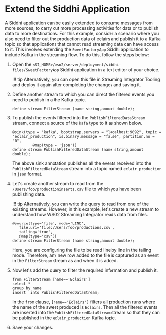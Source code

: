 # Extend the Siddhi Application

A Siddhi application can be easily extended to consume messages from more sources, to carry out more processing activities for data or to publish data to more destinations. For this example, consider a scenario where you also need to filter out the production data of eclairs and publish it to a Kafka topic so that applications that cannot read streaming data can have access to it. This involves extending the `SweetFactoryApp` Siddhi application to include Kafka in the streaming flow. To do this, follow the steps below:

1. Open the `<SI_HOME>/wso2/server/deployment/siddhi-files/SweetFactoryApp` Siddhi application in a text editor of your choice.

    !!! tip
        Alternatively, you can open this file in Streaming Integrator Tooling and deploy it again after completing the changes and saving it.

2. Define another stream to which you can direct the filtered events you need to publish in a the Kafka topic.

    `define stream FilterStream (name string,amount double);`
    
3. To publish the events filtered into the `PublishFilteredDataStream` stream, connect a source of the `kafa` type to it as shown below.

    ```
    @sink(type = 'kafka', bootstrap.servers = "localhost:9092", topic = "eclair_production", is.binary.message = "false", partition.no = "0",
             @map(type = 'json'))
    define stream PublishFilteredDataStream (name string,amount double);
    ```
   
   The above sink annotation publishes all the events received into the `PublishFilteredDataStream` stream into a topic named `eclair_production` in `json` format.
   
4. Let's create another stream to read from the `/Users/foo/productioninserts.csv` file to which you have been publishing data.

    !!! tip
        Alternatively, you can write the query to read from one of the existing streams. However, in this example, let's create a new stream to understand how WSO2 Streaming Integrator reads data from files.
        
    ```
    @source(type='file', mode='LINE',
       file.uri='file:/Users/foo/productions.csv',
       tailing='true',
       @map(type='csv'))
    define stream FilterStream (name string,amount double);
    ```
   
    Here, you are configuring the file to be read line by line in the tailing mode. Therefore, any new row added to the file is captured as an event in the `FilterStream` stream as and when it is added.


5. Now let's add the query to filter the required information and publish it.

    ```
    from FilterStream [name=='Eclairs']
    select * 
    group by name 
    insert  into PublishFilteredDataStream;
    ```
   
    In the `from` clause, `[name=='Eclairs']` filters all production runs where the name of the sweet produced is `Eclairs`. Then all the filtered events are inserted into the `PublishFilteredDataStream` stream so that they can be published in the `eclair_production` Kafka topic.
    
6. Save your changes.